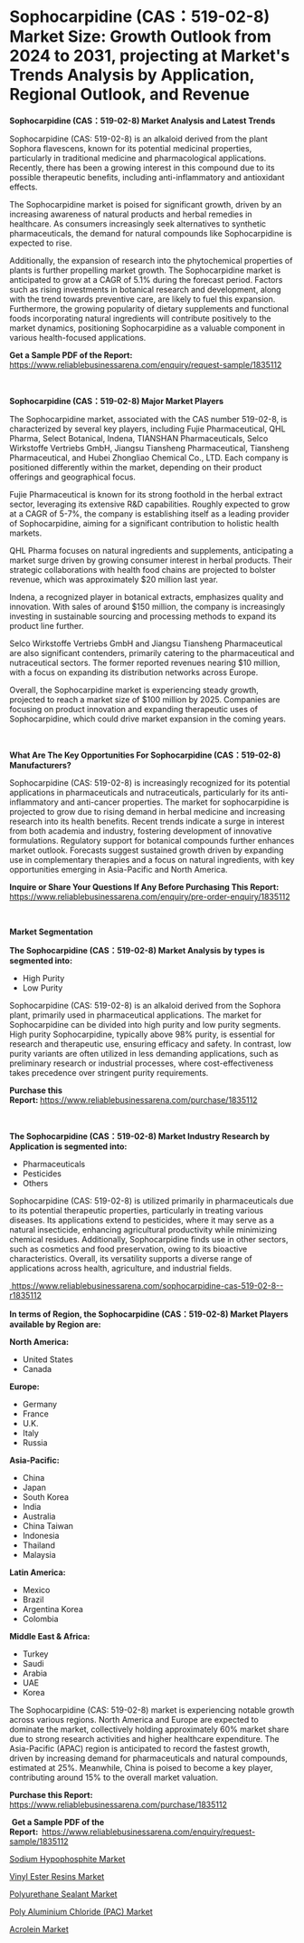 <p><h1>Sophocarpidine (CAS：519-02-8) Market Size: Growth Outlook from 2024 to 2031, projecting at Market's Trends Analysis by Application, Regional Outlook, and Revenue</h1></p><p><strong>Sophocarpidine (CAS：519-02-8) Market Analysis and Latest Trends</strong></p>
<p><p>Sophocarpidine (CAS: 519-02-8) is an alkaloid derived from the plant Sophora flavescens, known for its potential medicinal properties, particularly in traditional medicine and pharmacological applications. Recently, there has been a growing interest in this compound due to its possible therapeutic benefits, including anti-inflammatory and antioxidant effects. </p><p>The Sophocarpidine market is poised for significant growth, driven by an increasing awareness of natural products and herbal remedies in healthcare. As consumers increasingly seek alternatives to synthetic pharmaceuticals, the demand for natural compounds like Sophocarpidine is expected to rise. </p><p>Additionally, the expansion of research into the phytochemical properties of plants is further propelling market growth. The Sophocarpidine market is anticipated to grow at a CAGR of 5.1% during the forecast period. Factors such as rising investments in botanical research and development, along with the trend towards preventive care, are likely to fuel this expansion. Furthermore, the growing popularity of dietary supplements and functional foods incorporating natural ingredients will contribute positively to the market dynamics, positioning Sophocarpidine as a valuable component in various health-focused applications.</p></p>
<p><strong>Get a Sample PDF of the Report:&nbsp;</strong> <a href="https://www.reliablebusinessarena.com/enquiry/request-sample/1835112?utm_campaign=1551&utm_medium=2&utm_source=Github&utm_content=ia&utm_term=16102024&utm_id=sophocarpidine-cas519-02-8">https://www.reliablebusinessarena.com/enquiry/request-sample/1835112</a></p>
<p>&nbsp;</p>
<p><strong>Sophocarpidine (CAS：519-02-8) Major Market Players</strong></p>
<p><p>The Sophocarpidine market, associated with the CAS number 519-02-8, is characterized by several key players, including Fujie Pharmaceutical, QHL Pharma, Select Botanical, Indena, TIANSHAN Pharmaceuticals, Selco Wirkstoffe Vertriebs GmbH, Jiangsu Tiansheng Pharmaceutical, Tiansheng Pharmaceutical, and Hubei Zhongliao Chemical Co., LTD. Each company is positioned differently within the market, depending on their product offerings and geographical focus.</p><p>Fujie Pharmaceutical is known for its strong foothold in the herbal extract sector, leveraging its extensive R&D capabilities. Roughly expected to grow at a CAGR of 5-7%, the company is establishing itself as a leading provider of Sophocarpidine, aiming for a significant contribution to holistic health markets.</p><p>QHL Pharma focuses on natural ingredients and supplements, anticipating a market surge driven by growing consumer interest in herbal products. Their strategic collaborations with health food chains are projected to bolster revenue, which was approximately $20 million last year.</p><p>Indena, a recognized player in botanical extracts, emphasizes quality and innovation. With sales of around $150 million, the company is increasingly investing in sustainable sourcing and processing methods to expand its product line further.</p><p>Selco Wirkstoffe Vertriebs GmbH and Jiangsu Tiansheng Pharmaceutical are also significant contenders, primarily catering to the pharmaceutical and nutraceutical sectors. The former reported revenues nearing $10 million, with a focus on expanding its distribution networks across Europe.</p><p>Overall, the Sophocarpidine market is experiencing steady growth, projected to reach a market size of $100 million by 2025. Companies are focusing on product innovation and expanding therapeutic uses of Sophocarpidine, which could drive market expansion in the coming years.</p></p>
<p>&nbsp;</p>
<p><strong>What Are The Key Opportunities For Sophocarpidine (CAS：519-02-8) Manufacturers?</strong></p>
<p><p>Sophocarpidine (CAS: 519-02-8) is increasingly recognized for its potential applications in pharmaceuticals and nutraceuticals, particularly for its anti-inflammatory and anti-cancer properties. The market for sophocarpidine is projected to grow due to rising demand in herbal medicine and increasing research into its health benefits. Recent trends indicate a surge in interest from both academia and industry, fostering development of innovative formulations. Regulatory support for botanical compounds further enhances market outlook. Forecasts suggest sustained growth driven by expanding use in complementary therapies and a focus on natural ingredients, with key opportunities emerging in Asia-Pacific and North America.</p></p>
<p><strong>Inquire or Share Your Questions If Any Before Purchasing This Report:</strong> <a href="https://www.reliablebusinessarena.com/enquiry/pre-order-enquiry/1835112?utm_campaign=1551&utm_medium=2&utm_source=Github&utm_content=ia&utm_term=16102024&utm_id=sophocarpidine-cas519-02-8">https://www.reliablebusinessarena.com/enquiry/pre-order-enquiry/1835112</a></p>
<p>&nbsp;</p>
<p><strong>Market Segmentation</strong></p>
<p><strong>The Sophocarpidine (CAS：519-02-8) Market Analysis by types is segmented into:</strong></p>
<p><ul><li>High Purity</li><li>Low Purity</li></ul></p>
<p><p>Sophocarpidine (CAS: 519-02-8) is an alkaloid derived from the Sophora plant, primarily used in pharmaceutical applications. The market for Sophocarpidine can be divided into high purity and low purity segments. High purity Sophocarpidine, typically above 98% purity, is essential for research and therapeutic use, ensuring efficacy and safety. In contrast, low purity variants are often utilized in less demanding applications, such as preliminary research or industrial processes, where cost-effectiveness takes precedence over stringent purity requirements.</p></p>
<p><strong>Purchase this Report:&nbsp;</strong><a href="https://www.reliablebusinessarena.com/purchase/1835112?utm_campaign=1551&utm_medium=2&utm_source=Github&utm_content=ia&utm_term=16102024&utm_id=sophocarpidine-cas519-02-8">https://www.reliablebusinessarena.com/purchase/1835112</a></p>
<p>&nbsp;</p>
<p><strong>The Sophocarpidine (CAS：519-02-8) Market Industry Research by Application is segmented into:</strong></p>
<p><ul><li>Pharmaceuticals</li><li>Pesticides</li><li>Others</li></ul></p>
<p><p>Sophocarpidine (CAS: 519-02-8) is utilized primarily in pharmaceuticals due to its potential therapeutic properties, particularly in treating various diseases. Its applications extend to pesticides, where it may serve as a natural insecticide, enhancing agricultural productivity while minimizing chemical residues. Additionally, Sophocarpidine finds use in other sectors, such as cosmetics and food preservation, owing to its bioactive characteristics. Overall, its versatility supports a diverse range of applications across health, agriculture, and industrial fields.</p></p>
<p><a href="https://www.reliablebusinessarena.com/sophocarpidine-cas-519-02-8--r1835112?utm_campaign=1551&utm_medium=2&utm_source=Github&utm_content=ia&utm_term=16102024&utm_id=sophocarpidine-cas519-02-8">&nbsp;https://www.reliablebusinessarena.com/sophocarpidine-cas-519-02-8--r1835112</a></p>
<p><strong>In terms of Region, the Sophocarpidine (CAS：519-02-8) Market Players available by Region are:</strong></p>
<p>
    <p> <strong> North America: </strong>
        <ul>
            <li>United States</li>
            <li>Canada</li>
        </ul>
        </p> 
    <p> <strong> Europe: </strong>
        <ul>
            <li>Germany</li>
            <li>France</li>
            <li>U.K.</li>
            <li>Italy</li>
            <li>Russia</li>
        </ul>
        </p> 
    <p> <strong> Asia-Pacific: </strong>
        <ul>
            <li>China</li>
            <li>Japan</li>
            <li>South Korea</li>
            <li>India</li>
            <li>Australia</li>
            <li>China Taiwan</li>
            <li>Indonesia</li>
            <li>Thailand</li>
            <li>Malaysia</li>
        </ul>
        </p> 
    <p> <strong> Latin America: </strong>
        <ul>
            <li>Mexico</li>
            <li>Brazil</li>
            <li>Argentina Korea</li>
            <li>Colombia</li>
        </ul>
        </p> 
    <p> <strong> Middle East & Africa: </strong>
        <ul>
            <li>Turkey</li>
            <li>Saudi</li>
            <li>Arabia</li>
            <li>UAE</li>
            <li>Korea</li>
        </ul>
    </p>
    </p>
<p><p>The Sophocarpidine (CAS: 519-02-8) market is experiencing notable growth across various regions. North America and Europe are expected to dominate the market, collectively holding approximately 60% market share due to strong research activities and higher healthcare expenditure. The Asia-Pacific (APAC) region is anticipated to record the fastest growth, driven by increasing demand for pharmaceuticals and natural compounds, estimated at 25%. Meanwhile, China is poised to become a key player, contributing around 15% to the overall market valuation.</p></p>
<p><strong>Purchase this Report: </strong><a href="https://www.reliablebusinessarena.com/purchase/1835112?utm_campaign=1551&utm_medium=2&utm_source=Github&utm_content=ia&utm_term=16102024&utm_id=sophocarpidine-cas519-02-8">https://www.reliablebusinessarena.com/purchase/1835112</a></p>
<p>&nbsp;<strong>Get a Sample PDF of the Report:&nbsp;&nbsp;</strong><a href="https://www.reliablebusinessarena.com/enquiry/request-sample/1835112?utm_campaign=1551&utm_medium=2&utm_source=Github&utm_content=ia&utm_term=16102024&utm_id=sophocarpidine-cas519-02-8">https://www.reliablebusinessarena.com/enquiry/request-sample/1835112</a></p>
<p><strong></strong></p>
<p><p><a href="https://www.linkedin.com/pulse/sodium-hypophosphite-market-global-regional-analysis-jy4me?utm_campaign=1551&utm_medium=2&utm_source=Github&utm_content=ia&utm_term=16102024&utm_id=sophocarpidine-cas519-02-8">Sodium Hypophosphite Market</a></p><p><a href="https://www.linkedin.com/pulse/vinyl-ester-resins-market-pulse-77-expansion-blueprint-2024-2031-0qxde?utm_campaign=1551&utm_medium=2&utm_source=Github&utm_content=ia&utm_term=16102024&utm_id=sophocarpidine-cas519-02-8">Vinyl Ester Resins Market</a></p><p><a href="https://www.linkedin.com/pulse/global-polyurethane-sealant-market-trends-insights-growth-fe1se?utm_campaign=1551&utm_medium=2&utm_source=Github&utm_content=ia&utm_term=16102024&utm_id=sophocarpidine-cas519-02-8">Polyurethane Sealant Market</a></p><p><a href="https://www.linkedin.com/pulse/poly-aluminium-chloride-pac-market-investigation-industry-jeude?utm_campaign=1551&utm_medium=2&utm_source=Github&utm_content=ia&utm_term=16102024&utm_id=sophocarpidine-cas519-02-8">Poly Aluminium Chloride (PAC) Market</a></p><p><a href="https://www.linkedin.com/pulse/acrolein-market-essentials-key-players-demand-drivers-roi-sojse?utm_campaign=1551&utm_medium=2&utm_source=Github&utm_content=ia&utm_term=16102024&utm_id=sophocarpidine-cas519-02-8">Acrolein Market</a></p></p>